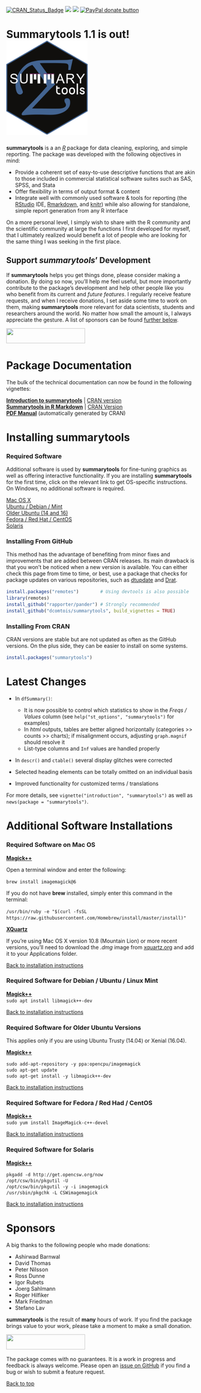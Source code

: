 
<!-- badges -->

[![CRAN_Status_Badge](http://www.r-pkg.org/badges/version/summarytools)](https://cran.r-project.org/package=summarytools)
[![](https://cranlogs.r-pkg.org/badges/summarytools)](http://cran.rstudio.com/web/packages/summarytools/index.html)
[![](https://cranlogs.r-pkg.org/badges/grand-total/summarytools)](http://cran.rstudio.com/web/packages/summarytools/index.html)
<span class="badge-paypal"><a href="https://www.paypal.com/cgi-bin/webscr?cmd=_donations&business=HMN3QJR7UMT7S&item_name=Help+scientists,+data+scientists+and+analysts+around+the+globe&currency_code=CAD&source=url" title="Donate to this project using Paypal"><img src="https://img.shields.io/badge/PayPal-Donate-blue" alt="PayPal donate button"/></a></span>

# Summarytools 1.1 is out! <img src="img/logo.png" height="250" alt="package-logo" />

**summarytools** is a an [*R*](https://www.r-project.org) package for
data cleaning, exploring, and simple reporting. The package was
developed with the following objectives in mind:

- Provide a coherent set of easy-to-use descriptive functions that are
  akin to those included in commercial statistical software suites such
  as SAS, SPSS, and Stata
- Offer flexibility in terms of output format & content  
- Integrate well with commonly used software & tools for reporting (the
  [RStudio](https://www.rstudio.com/products/rstudio/) IDE,
  [Rmarkdown](https://rmarkdown.rstudio.com/), and
  [knitr](https://yihui.org/knitr/)) while also allowing for standalone,
  simple report generation from any R interface

On a more personal level, I simply wish to share with the R community
and the scientific community at large the functions I first developed
for myself, that I ultimately realized would benefit a lot of people who
are looking for the same thing I was seeking in the first place.

## Support *summarytools*’ Development

If **summarytools** helps you get things done, please consider making a
donation. By doing so now, you’ll help me feel useful, but more
importantly contribute to the package’s development and help other
people like you who benefit from its current and *future features*. I
regularly receive feature requests, and when I receive donations, I set
aside some time to work on them, making **summarytools** more relevant
for data scientists, students and researchers around the world. No
matter how small the amount is, I always appreciate the gesture. A list
of sponsors can be found [further below](#sponsors).

<a href="https://www.paypal.com/cgi-bin/webscr?cmd=_donations&business=HMN3QJR7UMT7S&item_name=Help+scientists,+data+scientists+and+analysts+around+the+globe&currency_code=CAD&source=url"><img src="img/paypal-blue.svg" width="210" height="40"/></a>

# Package Documentation

The bulk of the technical documentation can now be found in the
following vignettes:

[**Introduction to
summarytools**](https://htmlpreview.github.io/?https://github.com/dcomtois/summarytools/blob/master/doc/introduction.html)
\| [CRAN
version](https://cran.r-project.org/package=summarytools/vignettes/introduction.html)  
[**Summarytools in R
Markdown**](https://htmlpreview.github.io/?https://github.com/dcomtois/summarytools/blob/master/doc/rmarkdown.html)
\| [CRAN
Version](https://cran.r-project.org/packages=summarytools/vignettes/rmarkdown.html)  
[**PDF
Manual**](https://cran.r-project.org/web/packages/summarytools/summarytools.pdf)
(automatically generated by CRAN)

# Installing summarytools

### Required Software

Additional software is used by **summarytools** for fine-tuning graphics
as well as offering interactive functionality. If you are installing
**summarytools** for the first time, click on the relevant link to get
OS-specific instructions. On Windows, no additional software is
required.

<a href="#required-mac-os">Mac OS X</a>  
<a href="#required-debian">Ubuntu / Debian / Mint</a>  
<a href="#required--older-ubuntu">Older Ubuntu (14 and 16)</a>  
<a href="#required-fedora">Fedora / Red Hat / CentOS</a>  
<a href="#required-solaris">Solaris</a>

### Installing From GitHub

This method has the advantage of benefiting from minor fixes and
improvements that are added between CRAN releases. Its main drawback is
that you won’t be noticed when a new version is available. You can
either check this page from time to time, or best, use a package that
checks for package updates on various repositories, such as
[dtupdate](https://github.com/hrbrmstr/dtupdate) and
[Drat](https://dirk.eddelbuettel.com/code/drat.html).

``` r
install.packages("remotes")        # Using devtools is also possible
library(remotes)
install_github("rapporter/pander") # Strongly recommended
install_github("dcomtois/summarytools", build_vignettes = TRUE)
```

### Installing From CRAN

CRAN versions are stable but are not updated as often as the GitHub
versions. On the plus side, they can be easier to install on some
systems.

``` r
install.packages("summarytools")
```

# Latest Changes

- In `dfSummary()`:

  - It is now possible to control which statistics to show in the *Freqs
    / Values* column (see `help("st_options", "summarytools")` for
    examples)  
  - In *html* outputs, tables are better aligned horizontally
    (categories \>\> counts \>\> charts); if misalignment occurs,
    adjusting `graph.magnif` should resolve it
  - List-type columns and `Inf` values are handled properly

- In `descr()` and `ctable()` several display glitches were corrected

- Selected heading elements can be totally omitted on an individual
  basis

- Improved functionality for customized terms / translations

For more details, see `vignette("introduction", "summarytools")` as well
as `news(package = "summarytools")`.

# Additional Software Installations

### <a id="required-mac-os"></a>Required Software on Mac OS

[**Magick++**](https://imagemagick.org/Magick++/)

Open a terminal window and enter the following:

`brew install imagemagick@6`

If you do not have **brew** installed, simply enter this command in the
terminal:

`/usr/bin/ruby -e "$(curl -fsSL https://raw.githubusercontent.com/Homebrew/install/master/install)"`

[**XQuartz**](https://www.xquartz.org/)

If you’re using Mac OS X version 10.8 (Mountain Lion) or more recent
versions, you’ll need to download the *.dmg* image from
[xquartz.org](https://www.xquartz.org/) and add it to your Applications
folder.

<a href="#installing-from-github">Back to installation instructions</a>

### <a id="required-debian"></a>Required Software for Debian / Ubuntu / Linux Mint

[**Magick++**](https://imagemagick.org/Magick++/)  
`sudo apt install libmagick++-dev`

<a href="#installing-from-github">Back to installation instructions</a>

### <a id="required-older-ubuntu"></a>Required Software for Older Ubuntu Versions

This applies only if you are using Ubuntu Trusty (14.04) or Xenial
(16.04).

[**Magick++**](https://imagemagick.org/Magick++/)

    sudo add-apt-repository -y ppa:opencpu/imagemagick
    sudo apt-get update
    sudo apt-get install -y libmagick++-dev

<a href="#installing-from-github">Back to installation instructions</a>

### <a id="required-fedora"></a>Required Software for Fedora / Red Had / CentOS

[**Magick++**](https://imagemagick.org/Magick++/)  
`sudo yum install ImageMagick-c++-devel`

<a href="#installing-from-github">Back to installation instructions</a>

### <a id="required-solaris"></a>Required Software for Solaris

[**Magick++**](https://imagemagick.org/Magick++/)

    pkgadd -d http://get.opencsw.org/now
    /opt/csw/bin/pkgutil -U
    /opt/csw/bin/pkgutil -y -i imagemagick 
    /usr/sbin/pkgchk -L CSWimagemagick

<a href="#installing-from-github">Back to installation instructions</a>

# <a id="sponsors"></a>Sponsors

A big thanks to the following people who made donations:

-   Ashirwad Barnwal  
-   David Thomas  
-   Peter Nilsson  
-   Ross Dunne  
-   Igor Rubets  
-   Joerg Sahlmann
-   Roger Hilfiker
-   Mark Friedman
-   Stefano Lav

**summarytools** is the result of **many** hours of work. If you find
the package brings value to your work, please take a moment to make a
small donation.

<a href="https://www.paypal.com/cgi-bin/webscr?cmd=_donations&business=HMN3QJR7UMT7S&item_name=Help+scientists,+data+scientists+and+analysts+around+the+globe&currency_code=CAD&source=url"><img src="img/paypal-blue.svg" width="210" height="40"/></a>

The package comes with no guarantees. It is a work in progress and
feedback is always welcome. Please open an [issue on
GitHub](https://github.com/dcomtois/summarytools/issues) if you find a
bug or wish to submit a feature request.

<a href="#top">Back to top</a>
